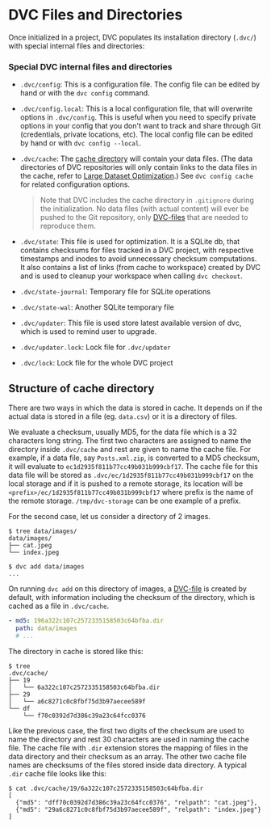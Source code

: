 # DVC Files and Directories

Once initialized in a <abbr>project</abbr>, DVC populates its installation
directory (`.dvc/`) with special internal files and directories:

### Special DVC internal files and directories

- `.dvc/config`: This is a configuration file. The config file can be edited by
  hand or with the `dvc config` command.

- `.dvc/config.local`: This is a local configuration file, that will overwrite
  options in `.dvc/config`. This is useful when you need to specify private
  options in your config that you don't want to track and share through Git
  (credentials, private locations, etc). The local config file can be edited by
  hand or with `dvc config --local`.

- `.dvc/cache`: The [cache directory](#structure-of-cache-directory) will
  contain your data files. (The data directories of DVC repositories will only
  contain links to the data files in the cache, refer to
  [Large Dataset Optimization](/docs/user-guide/large-dataset-optimization).)
  See `dvc config cache` for related configuration options.

  > Note that DVC includes the cache directory in `.gitignore` during the
  > initialization. No data files (with actual content) will ever be pushed to
  > the Git repository, only [DVC-files](/doc/user-guide/dvc-file-format) that
  > are needed to reproduce them.

- `.dvc/state`: This file is used for optimization. It is a SQLite db, that
  contains checksums for files tracked in a DVC project, with respective
  timestamps and inodes to avoid unnecessary checksum computations. It also
  contains a list of links (from cache to <abbr>workspace</abbr>) created by DVC
  and is used to cleanup your workspace when calling `dvc checkout`.

- `.dvc/state-journal`: Temporary file for SQLite operations

- `.dvc/state-wal`: Another SQLite temporary file

- `.dvc/updater`: This file is used store latest available version of dvc, which
  is used to remind user to upgrade.

- `.dvc/updater.lock`: Lock file for `.dvc/updater`

- `.dvc/lock`: Lock file for the whole DVC project

## Structure of cache directory

There are two ways in which the data is stored in <abbr>cache</abbr>. It depends
on if the actual data is stored in a file (eg. `data.csv`) or it is a directory
of files.

We evaluate a checksum, usually MD5, for the data file which is a 32 characters
long string. The first two characters are assigned to name the directory inside
`.dvc/cache` and rest are given to name the cache file. For example, if a data
file, say `Posts.xml.zip`, is converted to a MD5 checksum, it will evaluate to
`ec1d2935f811b77cc49b031b999cbf17`. The cache file for this data file will be
stored as `.dvc/ec/1d2935f811b77cc49b031b999cbf17` on the local storage and if
it is pushed to a remote storage, its location will be
`<prefix>/ec/1d2935f811b77cc49b031b999cbf17` where prefix is the name of the
remote storage. `/tmp/dvc-storage` can be one example of a prefix.

For the second case, let us consider a directory of 2 images.

```dvc
$ tree data/images/
data/images/
├── cat.jpeg
└── index.jpeg

$ dvc add data/images
...
```

On running `dvc add` on this directory of images, a
[DVC-file](/doc/user-guide/dvc-file-format) is created by default, with
information including the checksum of the directory, which is cached as a file
in `.dvc/cache`.

```yaml
- md5: 196a322c107c2572335158503c64bfba.dir
  path: data/images
  # ...
```

The directory in cache is stored like this:

```dvc
$ tree
.dvc/cache/
├── 19
│   └── 6a322c107c2572335158503c64bfba.dir
├── 29
│   └── a6c8271c0c8fbf75d3b97aecee589f
└── df
    └── f70c0392d7d386c39a23c64fcc0376
```

Like the previous case, the first two digits of the checksum are used to name
the directory and rest 30 characters are used in naming the cache file. The
cache file with `.dir` extension stores the mapping of files in the data
directory and their checksum as an array. The other two cache file names are
checksums of the files stored inside data directory. A typical `.dir` cache file
looks like this:

```dvc
$ cat .dvc/cache/19/6a322c107c2572335158503c64bfba.dir
[
  {"md5": "dff70c0392d7d386c39a23c64fcc0376", "relpath": "cat.jpeg"},
  {"md5": "29a6c8271c0c8fbf75d3b97aecee589f", "relpath": "index.jpeg"}
]
```
